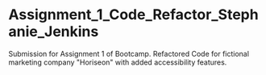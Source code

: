 # Assignment_1_Code_Refactor_Stephanie_Jenkins
Submission for Assignment 1 of Bootcamp. Refactored Code for fictional marketing company "Horiseon" with added accessibility features. 
